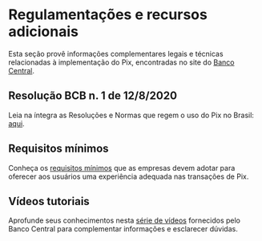 # Regulamentações e recursos adicionais

Esta seção provê informações complementares legais e técnicas relacionadas à implementação do Pix, encontradas no site do [Banco Central](https://www.bcb.gov.br/estabilidadefinanceira/pix). 

## Resolução BCB n. 1 de 12/8/2020

Leia na íntegra as Resoluções e Normas que regem o uso do Pix no Brasil: [aqui](https://www.bcb.gov.br/estabilidadefinanceira/exibenormativo?tipo=Resolu%C3%A7%C3%A3o%20BCB&numero=1).

## Requisitos mínimos

Conheça os [requisitos mínimos](https://www.bcb.gov.br/content/estabilidadefinanceira/pix/Regulamento_Pix/IV_RequisitosMinimosparaExperienciadoUsuario.pdf) que as empresas devem adotar para oferecer aos usuários uma experiência adequada nas transações de Pix.

## Vídeos tutoriais

Aprofunde seus conhecimentos nesta [série de vídeos](https://youtube.com/playlist?list=PLhqfgkxuHXh7A_K7cQXOsK9sNVVToun2b&si=K4-mb44bL3fDziI5) fornecidos pelo Banco Central para complementar informações e esclarecer dúvidas.
